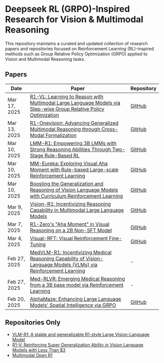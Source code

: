 # Deepseek RL (GRPO)-Inspired Research for Vision & Multimodal Reasoning

This repository maintains a curated and updated collection of research papers and repositories focused on Reinforcement Learning (RL)-inspired methods such as Group Relative Policy Optimization (GRPO) applied to Vision and Multimodal Reasoning tasks.

## Papers

| Date           | Paper                                                                                                                                               | Repository                                                |
|----------------|-----------------------------------------------------------------------------------------------------------------------------------------------------|-----------------------------------------------------------|
| Mar 17, 2025   | [R1-VL: Learning to Reason with Multimodal Large Language Models via Step-wise Group Relative Policy Optimization](https://arxiv.org/abs/2503.12937) | [GitHub](https://github.com/jingyi0000/R1-VL)             |
| Mar 13, 2025   | [R1-Onevision: Advancing Generalized Multimodal Reasoning through Cross-Modal Formalization](https://arxiv.org/abs/2503.10615)                       | [GitHub](https://github.com/Fancy-MLLM/R1-onevision)      |
| Mar 10, 2025   | [LMM-R1: Empowering 3B LMMs with Strong Reasoning Abilities Through Two-Stage Rule-Based RL](https://arxiv.org/abs/2503.07536)                       | [GitHub](https://github.com/TideDra/lmm-r1)               |
| Mar 10, 2025   | [MM-Eureka: Exploring Visual Aha Moment with Rule-based Large-scale Reinforcement Learning](https://arxiv.org/abs/2503.07365)                        | [GitHub](https://github.com/ModalMinds/MM-EUREKA)         |
| Mar 10, 2025   | [Boosting the Generalization and Reasoning of Vision Language Models with Curriculum Reinforcement Learning](https://arxiv.org/abs/2503.07065)       | [GitHub](https://github.com/ding523/Curr_REFT)            |
| Mar 9, 2025    | [Vision-R1: Incentivizing Reasoning Capability in Multimodal Large Language Models](https://arxiv.org/abs/2503.06749)                                | [GitHub](https://github.com/Osilly/Vision-R1)             |
| Mar 7, 2025    | [R1-Zero's "Aha Moment" in Visual Reasoning on a 2B Non-SFT Model](https://arxiv.org/abs/2503.05132)                                                 | [GitHub](https://github.com/turningpoint-ai/VisualThinker-R1-Zero) |
| Mar 4, 2025    | [Visual-RFT: Visual Reinforcement Fine-Tuning](https://huggingface.co/papers/2503.01785)                                                             | [GitHub](https://github.com/Liuziyu77/Visual-RFT)         |
| Feb 27, 2025   | [MedVLM-R1: Incentivizing Medical Reasoning Capability of Vision-Language Models (VLMs) via Reinforcement Learning](https://arxiv.org/abs/2502.19634) | - |
| Feb 27, 2025   | [Med-RLVR: Emerging Medical Reasoning from a 3B base model via Reinforcement Learning](https://arxiv.org/abs/2502.19655)                             | - |
| Feb 20, 2025   | [AlphaMaze: Enhancing Large Language Models' Spatial Intelligence via GRPO](https://arxiv.org/abs/2502.14669)                                        | [GitHub](https://github.com/menloresearch/visual-thinker) |

## Repositories Only
- [VLM-R1: A stable and generalizable R1-style Large Vision-Language Model](https://github.com/om-ai-lab/VLM-R1)
- [R1-V: Reinforcing Super Generalization Ability in Vision Language Models with Less Than $3](https://github.com/Deep-Agent/R1-V)
- [Multimodal Open R1](https://github.com/EvolvingLMMs-Lab/open-r1-multimodal)
